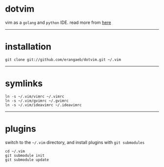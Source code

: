 # dotvim

vim as a `golang` and `python` IDE. read more from [here](https://medium.com/rahasak/vim-as-my-golang-and-python-ide-a08ac5f0fc15)

---

# installation

```
git clone git://github.com/erangaeb/dotvim.git ~/.vim
```

---

# symlinks

```
ln -s ~/.vim/vimrc ~/.vimrc
ln -s ~/.vim/gvimrc ~/.gvimrc
ln -s ~/.vim/ideavimrc ~/.ideavimrc
```

---

# plugins

switch to the `~/.vim` directory, and install plugins with `git submodules`

```
cd ~/.vim
git submodule init
git submodule update
```
